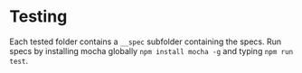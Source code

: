 # Testing

Each tested folder contains a ``__spec`` subfolder containing the specs. Run specs by installing mocha globally ``npm install mocha -g`` and typing ``npm run test``.